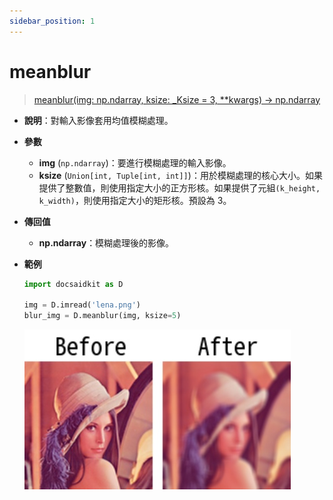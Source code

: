 ```yaml
---
sidebar_position: 1
---
```


# meanblur

>[meanblur(img: np.ndarray, ksize: _Ksize = 3, **kwargs) -> np.ndarray](https://github.com/DocsaidLab/DocsaidKit/blob/012540eebaebb2718987dd3ec0f7dcf40f403caa/docsaidkit/vision/functionals.py#L33)

- **說明**：對輸入影像套用均值模糊處理。

- **參數**

    - **img** (`np.ndarray`)：要進行模糊處理的輸入影像。
    - **ksize** (`Union[int, Tuple[int, int]]`)：用於模糊處理的核心大小。如果提供了整數值，則使用指定大小的正方形核。如果提供了元組`(k_height, k_width)`，則使用指定大小的矩形核。預設為 3。

- **傳回值**

    - **np.ndarray**：模糊處理後的影像。

- **範例**

    ```python
    import docsaidkit as D

    img = D.imread('lena.png')
    blur_img = D.meanblur(img, ksize=5)
    ```

    ![meanblur](./resource/test_meanblur.jpg)


